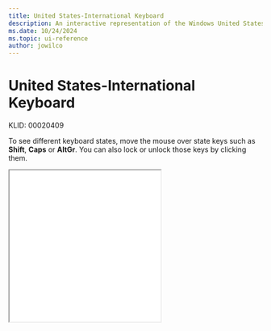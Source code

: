 ```yaml
---
title: United States-International Keyboard
description: An interactive representation of the Windows United States-International keyboard. To see different keyboard states, click or move the mouse over the state keys.
ms.date: 10/24/2024
ms.topic: ui-reference
author: jowilco
---
```


# United States-International Keyboard

KLID: 00020409

To see different keyboard states, move the mouse over state keys such as **Shift**, **Caps** or **AltGr**. You can also lock or unlock those keys by clicking them.

<iframe src="kbdusx.html" height="300"></iframe>

